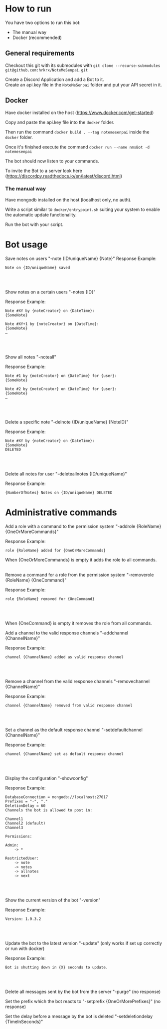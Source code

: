 # How to run

You have two options to run this bot:
- The manual way
- Docker (recommended)

## General requirements
Checkout this git with its submodules with `git clone --recurse-submodules git@github.com:hrkrx/NoteMeSenpai.git`

Create a Discord Application and add a Bot to it.  
Create an api.key file in the `NoteMeSenpai` folder and put your API secret in it.

## Docker
Have docker installed on the host (https://www.docker.com/get-started)

Copy and paste the api.key file into the `docker` folder.

Then run the command `docker build . --tag notemesenpai` inside the `docker` folder.

Once it's finished execute the command `docker run --name nmsBot -d notemesenpai`

The bot should now listen to your commands.

To invite the Bot to a server look here (https://discordpy.readthedocs.io/en/latest/discord.html)

### The manual way

Have mongodb installed on the host (localhost only, no auth).

Write a script similar to `docker/entrypoint.sh` suiting your system to enable the automatic update functionality.

Run the bot with your script.

# Bot usage

Save notes on users "-note {ID/uniqueName} {Note}"
Response Example: 
```
Note on {ID/uniqueName} saved
```
<br/>
<br/>

Show notes on a certain users "-notes {ID}"

Response Example: 
```
Note #XY by {noteCreator} on {DateTime}:
{SomeNote}

Note #XY+1 by {noteCreator} on {DateTime}:
{SomeNote}
…
```
<br/>
<br/>

Show all notes "-noteall"

Response Example:
```
Note #1 by {noteCreator} on {DateTime} for {user}:
{SomeNote}

Note #2 by {noteCreator} on {DateTime} for {user}:
{SomeNote}
…
```
<br/>
<br/>

Delete a specific note "-delnote {ID/uniqueName} {NoteID}"

Response Example:
```
Note #XY by {noteCreator} on {DateTime}:
{SomeNote}
DELETED
```
<br/>
<br/>

Delete all notes for user "-deleteallnotes {ID/uniqueName}"

Response Example:
```
{NumberOfNotes} Notes on {ID/uniqueName} DELETED
```

# Administrative commands

Add a role with a command to the permission system "-addrole {RoleName} {OneOrMoreCommands}"

Response Example:
```
role {RoleName} added for {OneOrMoreCommands}
```
When {OneOrMoreCommands} is empty it adds the role to all commands.
<br/>
<br/>

Remove a command for a role from the permission system "-removerole {RoleName} {OneCommand}"

Response Example:
```
role {RoleName} removed for {OneCommand}
```
<br/>
<br/>

When {OneCommand} is empty it removes the role from all commands.

Add a channel to the valid response channels "-addchannel {ChannelName}"

Response Example:
```
channel {ChannelName} added as valid response channel
```
<br/>
<br/>

Remove a channel from the valid response channels "-removechannel {ChannelName}"

Response Example:
```
channel {ChannelName} removed from valid response channel
```
<br/>
<br/>

Set a channel as the default response channel "-setdefaultchannel {ChannelName}" 

Response Example:
```
channel {ChannelName} set as default response channel
```
<br/>
<br/>

Display the configuration "-showconfig"

Response Example:
```
DatabaseConnection = mongodb://localhost:27017
Prefixes = "-", "."
DeletionDelay = 60
Channels the bot is allowed to post in:

Channel1
Channel2 (default)
Channel3

Permissions:

Admin:
    -> *

RestrictedUser:
    -> note
    -> notes
    -> allnotes
    -> next
```
<br/>
<br/>

Show the current version of the bot "-version"

Response Example:
```
Version: 1.0.3.2
```
<br/>
<br/>

Update the bot to the latest version "-update" (only works if set up correctly or run with docker)

Response Example:
```
Bot is shutting down in {X} seconds to update.
```
<br/>
<br/>

Delete all messages sent by the bot from the server "-purge" (no response)

Set the prefix which the bot reacts to "-setprefix {OneOrMorePrefixes}" (no response)

Set the delay before a message by the bot is deleted "-setdeletiondelay {TimeInSeconds}"
